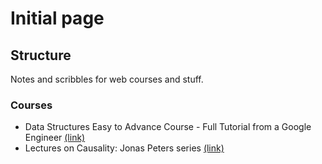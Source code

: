# Initial page

## Structure

Notes and scribbles for web courses and stuff.

### Courses

* Data Structures Easy to Advance Course - Full Tutorial from a Google Engineer [\(link\)](https://www.youtube.com/watch?v=RBSGKlAvoiM)
* Lectures on Causality: Jonas Peters series [\(link\)](https://www.youtube.com/watch?v=zvrcyqcN9Wo)

